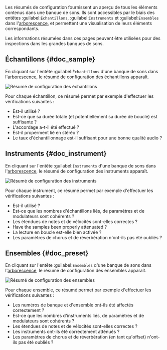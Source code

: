 Les résumés de configuration fournissent un aperçu de tous les éléments contenus dans une banque de sons.
Ils sont accessibles par le biais des entêtes :guilabel:`Échantillons`, :guilabel:`Instruments` et :guilabel:`Ensembles` dans l'[arborescence](manual/soundfont-editor/tree.md), et permettent une visualisation de leurs éléments correspondants.

Les informations résumées dans ces pages peuvent être utilisées pour des inspections dans les grandes banques de sons.


## Échantillons {#doc_sample}


En cliquant sur l'entête :guilabel:`Échantillons` d'une banque de sons dans l'[arborescence](manual/soundfont-editor/tree.md), le résumé de configuration des échantillons apparaît.


![Résumé de configuration des échantillons](images/conf_summary_sample.png "Résumé de configuration des échantillons")


Pour chaque échantillon, ce résumé permet par exemple d'effectuer les vérifications suivantes&nbsp;:

* Est-il utilisé&nbsp;?
* Est-ce que sa durée totale (et potentiellement sa durée de boucle) est suffisante&nbsp;?
* L'accordage a-t-il été effectué&nbsp;?
* Est-il properment lié en stéréo&nbsp;?
* Le taux d'échantillonnage est-il suffisant pour une bonne qualité audio&nbsp;?


## Instruments {#doc_instrument}


En cliquant sur l'entête :guilabel:`Instruments` d'une banque de sons dans l'[arborescence](manual/soundfont-editor/tree.md), le résumé de configuration des instruments apparaît.


![Résumé de configuration des instruments](images/conf_summary_instrument.png "Résumé de configuration des instruments")


Pour chaque instrument, ce résumé permet par exemple d'effectuer les vérifications suivantes&nbsp;:

* Est-il utilisé&nbsp;?
* Est-ce que les nombres d'échantillons liés, de paramètres et de modulateurs sont cohérents&nbsp;?
* Les étendues de notes et de vélocités sont-elles correctes&nbsp;?
* Have the samples been properly attenuated&nbsp;?
* La lecture en boucle est-elle bien activée&nbsp;?
* Les paramètres de chorus et de réverbération n'ont-ils pas été oubliés&nbsp;?


## Ensembles {#doc_preset}


En cliquant sur l'entête :guilabel:`Ensembles` d'une banque de sons dans l'[arborescence](manual/soundfont-editor/tree.md), le résumé de configuration des ensembles apparaît.


![Résumé de configuration des ensembles](images/conf_summary_preset.png "Résumé de configuration des ensembles")


Pour chaque ensemble, ce résumé permet par exemple d'effectuer les vérifications suivantes&nbsp;:

* Les numéros de banque et d'ensemble ont-ils été affectés correctement&nbsp;?
* Est-ce que les nombres d'instruments liés, de paramètres et de modulateurs sont cohérents&nbsp;?
* Les étendues de notes et de vélocités sont-elles correctes&nbsp;?
* Les instruments ont-ils été correctement atténués&nbsp;?
* Les paramètres de chorus et de réverbération (en tant qu'offset) n'ont-ils pas été oubliés&nbsp;?